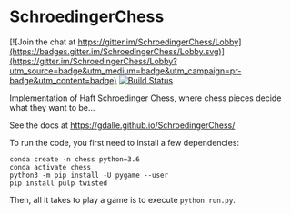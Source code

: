 # SchroedingerChess

[![Join the chat at https://gitter.im/SchroedingerChess/Lobby](https://badges.gitter.im/SchroedingerChess/Lobby.svg)](https://gitter.im/SchroedingerChess/Lobby?utm_source=badge&utm_medium=badge&utm_campaign=pr-badge&utm_content=badge) [![Build Status](https://travis-ci.org/gdalle/SchroedingerChess.svg?branch=master)](https://travis-ci.org/gdalle/SchroedingerChess)

Implementation of Haft Schroedinger Chess, where chess pieces decide what they want to be...

See the docs at https://gdalle.github.io/SchroedingerChess/

To run the code, you first need to install a few dependencies:
```
conda create -n chess python=3.6
conda activate chess
python3 -m pip install -U pygame --user
pip install pulp twisted
```

Then, all it takes to play a game is to execute `python run.py`.
